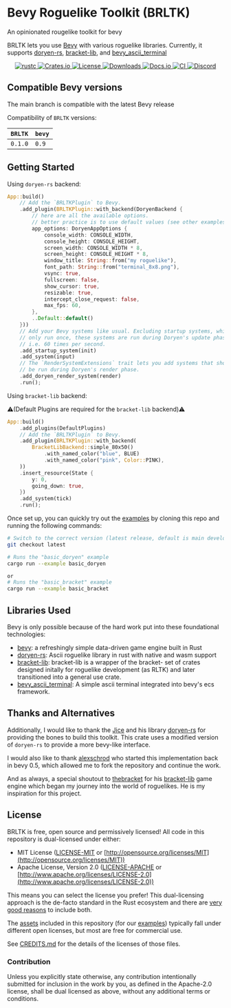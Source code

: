 # Bevy Roguelike Toolkit (BRLTK)

An opinionated rougelike toolkit for bevy

BRLTK lets you use [Bevy](https://github.com/bevyengine/bevy) with various roguelike libraries. Currently, it supports [doryen-rs](https://github.com/jice-nospam/doryen-rs), [bracket-lib](https://github.com/amethyst/bracket-lib), and [bevy_ascii_terminal](https://github.com/sarkahn/bevy_ascii_terminal)

<div align="center">
    <a href="https://blog.rust-lang.org/2023/02/09/Rust-1.67.1.html">
        <img src="https://img.shields.io/badge/supports%20rust-1.67+-blue" alt="rustc"/>
    </a>
    <a href="https://crates.io/crates/brltk">
        <img src="https://img.shields.io/crates/v/brltk" alt="Crates.io"/>
    </a>
    <a href="https://crates.io/crates/brltk">
        <img src="https://img.shields.io/crates/l/brltk" alt="License"/>
    </a>
    <a href="https://crates.io/crates/brltk">
        <img src="https://img.shields.io/crates/d/brltk" alt="Downloads"/>
    </a>
    <a href="https://docs.rs/brltk">
        <img src="https://docs.rs/brltk/badge.svg" alt="Docs.io"/>
    </a>
    <a href="https://github.com/YendorEngine/BRLTK/actions">
        <img src="https://github.com/bevyengine/bevy/workflows/CI/badge.svg" alt="CI"/>
    </a>
    <a href="https://discord.gg/vHaseWJp">
        <img src="https://img.shields.io/discord/1027393534627692645?label=Discord&logo=Discord&style=plastic" alt="Discord"/>
    </a>
</div>

## Compatible Bevy versions

The main branch is compatible with the latest Bevy release

Compatibility of `BRLTK` versions:

| `BRLTK` | `bevy` |
| :------ | :----- |
| `0.1.0` | `0.9`  |

## Getting Started

Using `doryen-rs` backend:

```rust
App::build()
    // Add the `BRLTKPlugin` to Bevy.
    .add_plugin(BRLTKPlugin::with_backend(DoryenBackend {
        // here are all the available options.
        // better practice is to use default values (see other examples)
        app_options: DoryenAppOptions {
            console_width: CONSOLE_WIDTH,
            console_height: CONSOLE_HEIGHT,
            screen_width: CONSOLE_WIDTH * 8,
            screen_height: CONSOLE_HEIGHT * 8,
            window_title: String::from("my roguelike"),
            font_path: String::from("terminal_8x8.png"),
            vsync: true,
            fullscreen: false,
            show_cursor: true,
            resizable: true,
            intercept_close_request: false,
            max_fps: 60,
        },
        ..Default::default()
    }))
    // Add your Bevy systems like usual. Excluding startup systems, which
    // only run once, these systems are run during Doryen's update phase;
    // i.e. 60 times per second.
    .add_startup_system(init)
    .add_system(input)
    // The `RenderSystemExtensions` trait lets you add systems that should
    // be run during Doryen's render phase.
    .add_doryen_render_system(render)
    .run();
```

Using `bracket-lib` backend:

⚠️(Default Plugins are required for the `bracket-lib` backend)⚠️

```rust
App::build()
    .add_plugins(DefaultPlugins)
    // Add the `BRLTKPlugin` to Bevy.
    .add_plugin(BRLTKPlugin::with_backend(
        BracketLibBackend::simple_80x50()
            .with_named_color("blue", BLUE)
            .with_named_color("pink", Color::PINK),
    ))
    .insert_resource(State {
        y: 0,
        going_down: true,
    })
    .add_system(tick)
    .run();
```

Once set up, you can quickly try out the [examples](https://github.com/YendorEngine/BRLTK/tree/master/examples) by cloning this repo and running the following commands:

```sh
# Switch to the correct version (latest release, default is main development branch)
git checkout latest

# Runs the "basic_doryen" example
cargo run --example basic_doryen

or
# Runs the "basic_bracket" example
cargo run --example basic_bracket
```

## Libraries Used

Bevy is only possible because of the hard work put into these foundational technologies:

- [bevy](https://github.com/bevyengine/bevy): a refreshingly simple data-driven game engine built in Rust
- [doryen-rs](https://github.com/jice-nospam/doryen-rs): Ascii roguelike library in rust with native and wasm support
- [bracket-lib](https://github.com/amethyst/bracket-lib): bracket-lib is a wrapper of the bracket- set of crates designed initally for roguelike development (as RLTK) and later transitioned into a general use crate.
- [bevy_ascii_terminal](https://github.com/sarkahn/bevy_ascii_terminal): A simple ascii terminal integrated into bevy's ecs framework.

## Thanks and Alternatives

Additionally, I would like to thank the [Jice](https://github.com/jice-nospam) and his library [doryen-rs](https://github.com/jice-nospam/doryen-rs) for providing the bones to build this toolkit. This crate uses a modified version of `doryen-rs` to provide a more bevy-like interface.

I would also like to thank [alexschrod](https://github.com/alexschrod) who started this implementation back in bevy 0.5, which allowed me to fork the repository and continue the work.

And as always, a special shoutout to [thebracket](https://github.com/thebracket) for his [bracket-lib](https://github.com/amethyst/bracket-lib) game engine which began my journey into the world of roguelikes. He is my inspiration for this project.

## License

BRLTK is free, open source and permissively licensed!
All code in this repository is dual-licensed under either:

- MIT License ([LICENSE-MIT](LICENSE-MIT) or [http://opensource.org/licenses/MIT](http://opensource.org/licenses/MIT))
- Apache License, Version 2.0 ([LICENSE-APACHE](LICENSE-APACHE) or [http://www.apache.org/licenses/LICENSE-2.0](http://www.apache.org/licenses/LICENSE-2.0))

This means you can select the license you prefer!
This dual-licensing approach is the de-facto standard in the Rust ecosystem and there are [very good reasons](https://github.com/bevyengine/bevy/issues/2373) to include both.

The [assets](assets) included in this repository (for our [examples](./examples/README.md)) typically fall under different open licenses, but most are free for commercial use.

See [CREDITS.md](CREDITS.md) for the details of the licenses of those files.

### Contribution

Unless you explicitly state otherwise, any contribution intentionally submitted
for inclusion in the work by you, as defined in the Apache-2.0 license, shall be
dual licensed as above, without any additional terms or conditions.

